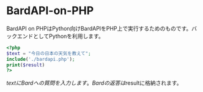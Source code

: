 # BardAPI-on-PHP
BardAPI on PHPはPython向けBardAPIをPHP上で実行するためのものです。バックエンドとしてPythonを利用します。

```php
<?php
$text = "今日の日本の天気を教えて";
include('./bardapi.php');
print($result)
?>
```
$textにBardへの質問を入力します。Bardの返答は$resultに格納されます。
